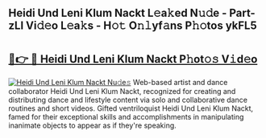 ## Heidi Und Leni Klum Nackt L𝚎a𝚔ed N𝚞𝚍e - Part-zLl Vi𝚍𝚎o L𝚎a𝚔s - H𝚘𝚝 O𝚗𝚕yf𝚊ns P𝚑𝚘tos ykFL5

# <h2><a href="http://kf2x3v.oniu.top/?m=Heidi+Und+Leni+Klum+Nackt">🔗👉 🔴 Heidi Und Leni Klum Nackt P𝚑ot𝚘𝚜 V𝚒d𝚎o</a></h2>

[![Heidi Und Leni Klum Nackt Nu𝚍e𝚜](https://i.imgur.com/0qMVB7G.gif)](http://kf2x3v.oniu.top/?m=Heidi+Und+Leni+Klum+Nackt)
Web-based artist and dance collaborator Heidi Und Leni Klum Nackt, recognized for creating and distributing dance and lifestyle content via solo and collaborative dance routines and short videos. Gifted ventriloquist Heidi Und Leni Klum Nackt, famed for their exceptional skills and accomplishments in manipulating inanimate objects to appear as if they're speaking.  
